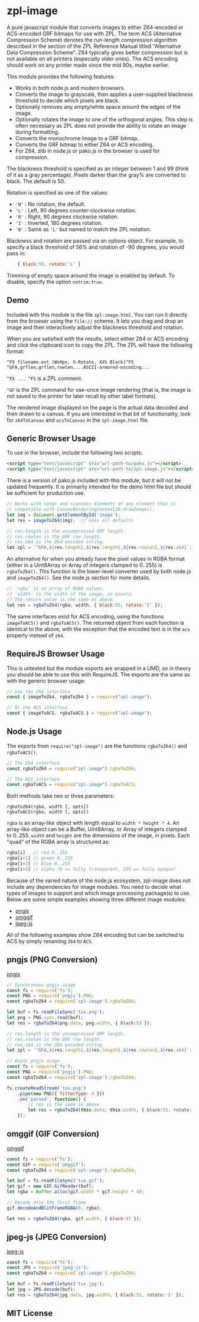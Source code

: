 
# zpl-image

A pure javascript module that converts images to either Z64-encoded or ACS-encoded GRF bitmaps for use with ZPL.
The term ACS (Alternative Compression Scheme) denotes the run-length compression algorithm described in the section
of the ZPL Reference Manual titled "Alternative Data Compression Scheme".  Z64 typically gives better compression
but is not available on all printers (especially older ones).  The ACS encoding should work on any printer made
since the mid 90s, maybe earlier.

This module provides the following features:

  - Works in both node.js and modern browsers.
  - Converts the image to grayscale, then applies a user-supplied blackness
    threshold to decide which pixels are black.
  - Optionally removes any empty/white space around the edges of the image.
  - Optionally rotates the image to one of the orthogonal angles.  This step
    is often necessary as ZPL does not provide the ability to rotate an image 
    during formatting.
  - Converts the monochrome image to a GRF bitmap.
  - Converts the GRF bitmap to either Z64 or ACS encoding.
  - For Z64, zlib in node.js or pako.js in the browser is used for compression.

The blackness threshold is specified as an integer between 1 and 99 (think of it as a
gray percentage).  Pixels darker than the gray% are converted to black.  The default is 50.

Rotation is specified as one of the values:

  - `'N'` : No rotation, the default.
  - `'L'` : Left, 90 degrees counter-clockwise rotation.
  - `'R'` : Right, 90 degrees clockwise rotation.
  - `'I'` : Inverted, 180 degrees rotation.
  - `'B'` : Same as `'L'` but named to match the ZPL notation.

Blackness and rotation are passed via an options object.  For example, to specify
a black threshold of 56% and rotation of -90 degrees, you would pass in:

```javascript
	{ black:56, rotate:'L' }
```

Trimming of empty space around the image is enabled by default.  To disable, specify
the option `notrim:true`.

## Demo

Included with this module is the file `zpl-image.html`.  You can run it directly
from the browser using the `file://` scheme.  It lets you drag and drop an image
and then interactively adjust the blackness threshold and rotation.

When you are satisfied with the results, select either Z64 or ACS encoding and
click the clipboard icon to copy the ZPL.  The ZPL will have the following format:

```
^FX filename.ext (WxHpx, X-Rotate, XX% Black)^FS
^GFA,grflen,grflen,rowlen,...ASCII-armored-encoding...
```

`^FX ... ^FS` is a ZPL comment.

`^GF` is the ZPL command for use-once image rendering (that is, the image is not
saved to the printer for later recall by other label formats).

The rendered image displayed on the page is the actual data decoded and then drawn
to a canvas.  If you are interested in that bit of functionality, look for `z64ToCanvas`
and `acsToCanvas` in the `zpl-image.html` file.

## Generic Browser Usage

To use in the browser, include the following two scripts:

```html
<script type="text/javascript" src="url-path-to/pako.js"></script>
<script type="text/javascript" src="url-path-to/zpl-image.js"></script>
```

There is a version of pako.js included with this module, but it will not be updated
frequently.  It is primarily intended for the demo html file but should be sufficient
for production use.

```javascript
// Works with <img> and <canvas> elements or any element that is
// compatible with CanvasRenderingContext2D.drawImage().
let img = document.getElementById('image');
let res = imageToZ64(img);	// Uses all defaults

// res.length is the uncompressed GRF length.
// res.rowlen is the GRF row length.
// res.z64 is the Z64 encoded string.
let zpl = `^GFA,${res.length},${res.length},${res.rowlen},${res.z64}`;
```

An alternative for when you already have the pixel values in RGBA format
(either in a Uint8Array or Array of integers clamped to 0..255) is 
`rgbaToZ64()`.  This function is the lower-level converter used
by both node.js and `imageToZ64()`.  See the node.js section for more details.

```javascript
// `rgba` is an array of RGBA values.
// `width` is the width of the image, in pixels.
// The return value is the same as above.
let res = rgbaToZ64(rgba, width, { black:55, rotate:'I' });
```

The same interfaces exist for ACS encoding, using the functions `imageToACS()` and
`rgbaToACS()`.  The returned object from each function is identical to the above, with
the exception that the encoded text is in the `acs` property instead of `z64`.

## RequireJS Browser Usage

This is untested but the module exports are wrapped in a UMD, so in theory you
should be able to use this with RequireJS.  The exports are the same as with the
generic browser usage:

```javascript
// Use the Z64 interface
const { imageToZ64, rgbaToZ64 } = require("zpl-image");

// Or the ACS interface
const { imageToACS, rgbaToACS } = require("zpl-image");
```

## Node.js Usage

The exports from `require("zpl-image")` are the functions `rgbaToZ64()` and
`rgbaToACS()`.

```javascript
// The Z64 interface
const rgbaToZ64 = require("zpl-image").rgbaToZ64;

// The ACS interface
const rgbaToACS = require("zpl-image").rgbaToACS;

```

Both methods take two or three parameters:

```
rgbaToZ64(rgba, width [, opts])
rgbaToACS(rgba, width [, opts])
```

`rgba` is an array-like object with length equal to `width * height * 4`.
An array-like object can be a Buffer, Uint8Array, or Array of integers 
clamped to 0..255.  `width` and `height` are the dimensions of the image, in pixels.
Each "quad" of the RGBA array is structured as:

```javascript
rgba[i]   // red 0..255
rgba[i+1] // green 0..255
rgba[i+2] // blue 0..255
rgba[i+3] // alpha (0 == fully transparent, 255 == fully opaque)
```

Because of the varied nature of the node.js ecosystem, zpl-image does not include
any dependencies for image modules.  You need to decide what types of images to
support and which image processing package(s) to use.  Below are some simple
examples showing three different image modules:

  - [pngjs](https://www.npmjs.com/package/pngjs)
  - [omggif](https://www.npmjs.com/package/omggif)
  - [jpeg-js](https://www.npmjs.com/package/jpeg-js)

All of the following examples show Z64 encoding but can be switched to ACS 
by simply renaming `Z64` to `ACS`.

## pngjs (PNG Conversion)

[pngjs](https://www.npmjs.com/package/pngjs)

```javascript
// Synchronous pngjs usage
const fs = require('fs');
const PNG = require('pngjs').PNG;
const rgbaToZ64 = require('zpl-image').rgbaToZ64;

let buf = fs.readFileSync('tux.png');
let png = PNG.sync.read(buf);
let res = rgbaToZ64(png.data, png.width, { black:53 });

// res.length is the uncompressed GRF length.
// res.rowlen is the GRF row length.
// res.z64 is the Z64 encoded string.
let zpl = `^GFA,${res.length},${res.length},${res.rowlen},${res.z64}`;
```

```javascript
// Async pngjs usage
const fs = require('fs');
const PNG = require('pngjs').PNG;
const rgbaToZ64 = require('zpl-image').rgbaToZ64;

fs.createReadStream('tux.png')
    .pipe(new PNG({ filterType: 4 }))
	.on('parsed', function() {
		// res is the same as above
		let res = rgbaToZ64(this.data, this.width, { black:52, rotate:'R' });
	});
```

## omggif (GIF Conversion)

[omggif](https://www.npmjs.com/package/omggif)

```javascript
const fs = require('fs');
const GIF = require('omggif');
const rgbaToZ64 = require('zpl-image').rgbaToZ64;

let buf = fs.readFileSync('tux.gif');
let gif = new GIF.GifReader(buf);
let rgba = Buffer.alloc(gif.width * gif.height * 4);

// Decode only the first frame
gif.decodeAndBlitFrameRGBA(0, rgba);

let res = rgbaToZ64(rgba, gif.width, { black:47 });
```

## jpeg-js (JPEG Conversion)

[jpeg-js](https://www.npmjs.com/package/jpeg-js)

```javascript
const fs = require('fs');
const JPG = require('jpeg-js');
const rgbaToZ64 = require('zpl-image').rgbaToZ64;

let buf = fs.readFileSync('tux.jpg');
let jpg = JPG.decode(buf);
let res = rgbaToZ64(jpg.data, jpg.width, { black:51, rotate:'I' });
```

## MIT License

